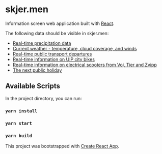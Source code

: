 # skjer.men

Information screen web application built with [React](https://github.com/facebook/react).

The following data should be visible in skjer.men:
- [Real-time precipitation data](https://api.met.no/weatherapi/nowcast/0.9/documentation)
- [Current weather - temperature, cloud coverage, and winds](https://api.met.no/weatherapi/locationforecast/1.9/documentation)
- [Real-time public transport departures](https://developer.entur.org/pages-journeyplanner-journeyplanner/)
- [Real-time information on UIP city bikes](https://developer.entur.org/pages-mobility-docs-bikeservice)
- [Real-time information on electrical scooters from Voi, Tier and Zvipp](https://developer.entur.org/pages-mobility-docs-scooters/)
- [The next public holiday](https://data.norge.no/data/stavanger-kommune/helligdagskalender)

## Available Scripts

In the project directory, you can run:

### `yarn install`
### `yarn start`
### `yarn build`

This project was bootstrapped with [Create React App](https://github.com/facebook/create-react-app).
